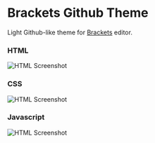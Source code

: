 Brackets Github Theme
=====================
Light Github-like theme for [Brackets](http://brackets.io) editor. 

### HTML
![HTML Screenshot](https://github.com/georapbox/brackets-github-theme/blob/master/screenshots/html.png)

### CSS
![HTML Screenshot](https://github.com/georapbox/brackets-github-theme/blob/master/screenshots/css.png)

### Javascript
![HTML Screenshot](https://github.com/georapbox/brackets-github-theme/blob/master/screenshots/javascript.png)
